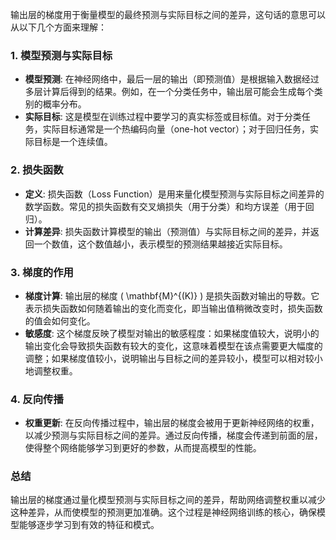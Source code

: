 输出层的梯度用于衡量模型的最终预测与实际目标之间的差异，这句话的意思可以从以下几个方面来理解：

### 1. **模型预测与实际目标**
- **模型预测**: 在神经网络中，最后一层的输出（即预测值）是根据输入数据经过多层计算后得到的结果。例如，在一个分类任务中，输出层可能会生成每个类别的概率分布。
- **实际目标**: 这是模型在训练过程中要学习的真实标签或目标值。对于分类任务，实际目标通常是一个热编码向量（one-hot vector）；对于回归任务，实际目标是一个连续值。

### 2. **损失函数**
- **定义**: 损失函数（Loss Function）是用来量化模型预测与实际目标之间差异的数学函数。常见的损失函数有交叉熵损失（用于分类）和均方误差（用于回归）。
- **计算差异**: 损失函数计算模型的输出（预测值）与实际目标之间的差异，并返回一个数值，这个数值越小，表示模型的预测结果越接近实际目标。

### 3. **梯度的作用**
- **梯度计算**: 输出层的梯度 \( \mathbf{M}^{(K)} \) 是损失函数对输出的导数。它表示损失函数如何随着输出的变化而变化，即当输出值稍微改变时，损失函数的值会如何变化。
- **敏感度**: 这个梯度反映了模型对输出的敏感程度：如果梯度值较大，说明小的输出变化会导致损失函数有较大的变化，这意味着模型在该点需要更大幅度的调整；如果梯度值较小，说明输出与目标之间的差异较小，模型可以相对较小地调整权重。

### 4. **反向传播**
- **权重更新**: 在反向传播过程中，输出层的梯度会被用于更新神经网络的权重，以减少预测与实际目标之间的差异。通过反向传播，梯度会传递到前面的层，使得整个网络能够学习到更好的参数，从而提高模型的性能。

### 总结
输出层的梯度通过量化模型预测与实际目标之间的差异，帮助网络调整权重以减少这种差异，从而使模型的预测更加准确。这个过程是神经网络训练的核心，确保模型能够逐步学习到有效的特征和模式。